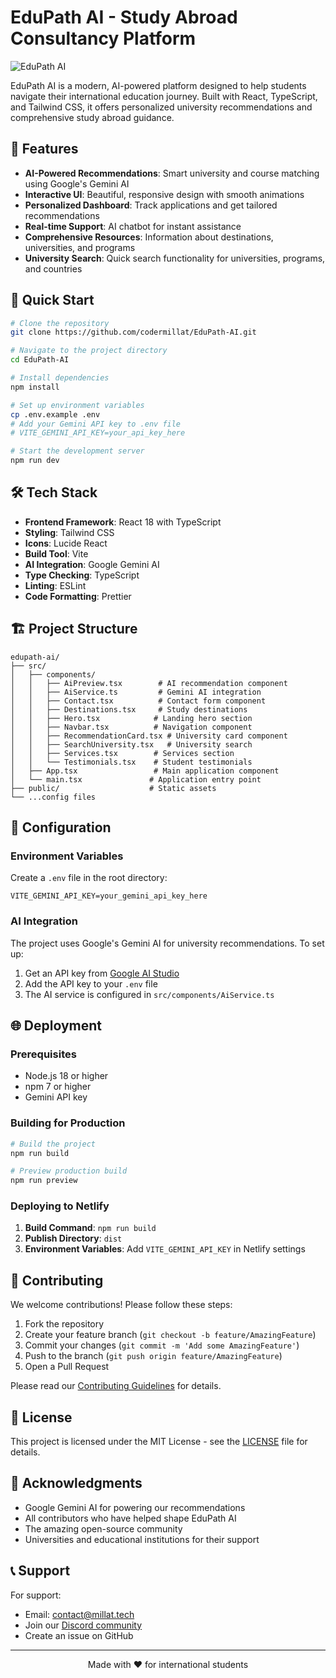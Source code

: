 # EduPath AI - Study Abroad Consultancy Platform

![EduPath AI](https://images.unsplash.com/photo-1523050854058-8df90110c9f1?auto=format&fit=crop&q=80&w=1200)

EduPath AI is a modern, AI-powered platform designed to help students navigate their international education journey. Built with React, TypeScript, and Tailwind CSS, it offers personalized university recommendations and comprehensive study abroad guidance.

## 🌟 Features

- **AI-Powered Recommendations**: Smart university and course matching using Google's Gemini AI
- **Interactive UI**: Beautiful, responsive design with smooth animations
- **Personalized Dashboard**: Track applications and get tailored recommendations
- **Real-time Support**: AI chatbot for instant assistance
- **Comprehensive Resources**: Information about destinations, universities, and programs
- **University Search**: Quick search functionality for universities, programs, and countries

## 🚀 Quick Start

```bash
# Clone the repository
git clone https://github.com/codermillat/EduPath-AI.git

# Navigate to the project directory
cd EduPath-AI

# Install dependencies
npm install

# Set up environment variables
cp .env.example .env
# Add your Gemini API key to .env file
# VITE_GEMINI_API_KEY=your_api_key_here

# Start the development server
npm run dev
```

## 🛠️ Tech Stack

- **Frontend Framework**: React 18 with TypeScript
- **Styling**: Tailwind CSS
- **Icons**: Lucide React
- **Build Tool**: Vite
- **AI Integration**: Google Gemini AI
- **Type Checking**: TypeScript
- **Linting**: ESLint
- **Code Formatting**: Prettier

## 🏗️ Project Structure

```
edupath-ai/
├── src/
│   ├── components/
│   │   ├── AiPreview.tsx        # AI recommendation component
│   │   ├── AiService.ts         # Gemini AI integration
│   │   ├── Contact.tsx          # Contact form component
│   │   ├── Destinations.tsx     # Study destinations
│   │   ├── Hero.tsx            # Landing hero section
│   │   ├── Navbar.tsx          # Navigation component
│   │   ├── RecommendationCard.tsx # University card component
│   │   ├── SearchUniversity.tsx   # University search
│   │   ├── Services.tsx        # Services section
│   │   └── Testimonials.tsx    # Student testimonials
│   ├── App.tsx                 # Main application component
│   └── main.tsx               # Application entry point
├── public/                    # Static assets
└── ...config files
```

## 🔧 Configuration

### Environment Variables

Create a `.env` file in the root directory:

```env
VITE_GEMINI_API_KEY=your_gemini_api_key_here
```

### AI Integration

The project uses Google's Gemini AI for university recommendations. To set up:

1. Get an API key from [Google AI Studio](https://makersuite.google.com/app/apikey)
2. Add the API key to your `.env` file
3. The AI service is configured in `src/components/AiService.ts`

## 🌐 Deployment

### Prerequisites

- Node.js 18 or higher
- npm 7 or higher
- Gemini API key

### Building for Production

```bash
# Build the project
npm run build

# Preview production build
npm run preview
```

### Deploying to Netlify

1. **Build Command**: `npm run build`
2. **Publish Directory**: `dist`
3. **Environment Variables**: Add `VITE_GEMINI_API_KEY` in Netlify settings

## 🤝 Contributing

We welcome contributions! Please follow these steps:

1. Fork the repository
2. Create your feature branch (`git checkout -b feature/AmazingFeature`)
3. Commit your changes (`git commit -m 'Add some AmazingFeature'`)
4. Push to the branch (`git push origin feature/AmazingFeature`)
5. Open a Pull Request

Please read our [Contributing Guidelines](CONTRIBUTING.md) for details.

## 📝 License

This project is licensed under the MIT License - see the [LICENSE](LICENSE) file for details.

## 🙏 Acknowledgments

- Google Gemini AI for powering our recommendations
- All contributors who have helped shape EduPath AI
- The amazing open-source community
- Universities and educational institutions for their support

## 📞 Support

For support:
- Email: contact@millat.tech
- Join our [Discord community](https://discord.gg/edupathglobal)
- Create an issue on GitHub

---

<p align="center">Made with ❤️ for international students</p>